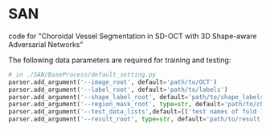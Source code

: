 # SAN
code for "Choroidal Vessel Segmentation in SD-OCT with 3D Shape-aware Adversarial Networks"

The following data parameters are required for training and testing:

```python
# in ./SAN/BaseProcess/default_setting.py 
parser.add_argument('--image_root', default='path/to/OCT')
parser.add_argument('--label_root', default='path/to/labels')
parser.add_argument('--shape_label_root', default='path/to/shape_labels')
parser.add_argument('--region_mask_root', type=str, default='path/to/choroidal layer mask')
parser.add_argument('--test_data_lists',default=[['test names of fold 1'],['test names of fold 2'],['test names of fold 3']])
parser.add_argument('--result_root', type=str, default='path/to/result')
```
